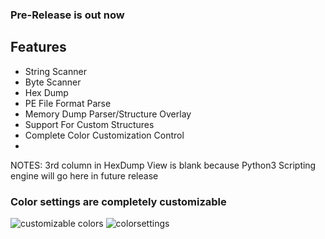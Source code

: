 ### Pre-Release is out now

## Features
- String Scanner
- Byte Scanner
- Hex Dump
- PE File Format Parse
- Memory Dump Parser/Structure Overlay
- Support For Custom Structures
- Complete Color Customization Control
- 
NOTES:
3rd column in HexDump View is blank because Python3 Scripting engine will go here in future release

### Color settings are completely customizable
![customizable colors](https://github.com/ColeStrickler/BTH/assets/82488869/6e6c8d85-af15-4717-8f99-96799bd04380)
![colorsettings](https://github.com/ColeStrickler/BTH/assets/82488869/3f51fc05-570a-4528-a885-f99b3be47ef1)
